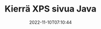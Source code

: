 ---
############################# Static ############################
layout: "auto-gen-merger"
date: 2022-11-10T07:10:44
draft: false
otherformats: pdf tex epub

############################# Head ############################
head_title: "Kierrä XPS sivua Java:ssa – Kierrä 90, 180, 270 kulmassa"
head_description: "Kierrä XPS-tiedoston tiettyjä tai kaikkia asiakirjasivuja 90, 180, 270 kiertokulmassa käyttämällä asiakirjojen yhdistämissovellusliittymää."

############################# Header ############################
title: "Kierrä XPS sivua Java"
description: "Kierrä XPS sivua muutamalla rivillä Java-koodia."
bg_image: "https://cms.admin.containerize.com/templates/aspose/App_Themes/V3/images/bg/header1.png"
bg_overlay: false
button:
    enable: true
    icon: "fas fa-arrow-down"
    label: "Lataa ilmainen kokeiluversio"
    link: "https://downloads.groupdocs.com/merger/java"

############################# SubMenu ############################
submenu:
    enable: true

    left:
        img_alt: "GroupDocs.Merger for Java"
        image: "https://cms.admin.containerize.com/templates/groupdocs/images/product-logos/90x90-noborder/groupdocs-merger-java.png"
        product: "GroupDocs.Merger"
        platform: "Java"

    middle:
        button:

            # button loop
            - link: "https://apireference.groupdocs.com/merger/java"
              text: "API-viite"

            # button loop
            - link: "https://github.com/groupdocs-merger"
              text: "Esimerkkejä koodista"

            # button loop
            - link: "https://products.groupdocs.app/merger/family"
              text: "Live-demoja"

            # button loop
            - link: "https://purchase.groupdocs.com/pricing/merger/java"
              text: "Hinnoittelu"

    right:
        link_download: "https://downloads.groupdocs.com/merger"
        link_learn: "https://docs.groupdocs.com/merger/java"
        link_buy: "https://purchase.groupdocs.com"

############################# About ############################
about:
    enable: true
    title: "Tietoja GroupDocs.Merger for Java API:sta"
    content: |
        [GroupDocs.Merger for Java](/fi/merger/java/) tarjoaa yksinkertaisen ratkaisun turvallisesti yhdistää ja jakaa useiden dokumenttimuotojen välillä, mukaan lukien PDF, Microsoft Office (Word, Excel, PowerPoint , OneNote), OpenDocument, HTML, kuvat ja monet muut Java-sovelluksissa. Lisäämällä vain muutaman rivin koodia voit suorittaa useita dokumenttitoimintoja, kuten siirtää, poistaa, kiertää, vaihtaa, purkaa tai muuttaa asiakirjan sivujen suuntaa. Asiakirjojen yhdistämissovellusliittymä tukee myös asiakirjasivujen esikatselua kuvana asiakirjan rakenteen, muotoilun ja sivun sisällön analysoimiseksi.
        
        GroupDocs.Merger API on oikea valinta yritysratkaisuille, jotka tarvitsevat tiedostosivujen kiertotoimintoja. Näitä sovellusliittymiä tuetaan hyvin kaikissa tärkeimmissä käyttöjärjestelmissä ja alustoissa, mukaan lukien J2SE 7.0 (1.7), J2SE 8.0 (1.8), Java 10.

############################# Steps ############################
steps:
    enable: true
    title_left: "Kierrä XPS tiedostosivua tuotteessa Java"
    content_left: |
        [GroupDocs.Merger for Java](/fi/merger/java/) tekee Java-kehittäjien helpoksi kiertää tiettyjä tai kaikkia sivuja XPS-tiedostossa 90:ssä , 180 tai 270 kiertokulma muutaman helpon vaiheen avulla.
        
        * Alusta **RotateOptions** halutulla kiertokulmalla ja sivunumeroilla.
        * Luo uusi esiintymä **Yhdistys** ja anna lähdedokumentin polku rakentajaparametriksi.
        * Kutsu **rotatePages** ja välitä **RotateOptions**-objekti.
        * Soita **tallenna** ja määritä tiedostopolku tuloksena olevan asiakirjan tallentamiseksi.

    title_right: "Laitteistovaatimukset"
    content_right: |
        GroupDocs.Merger for Java API-liittymiä tuetaan kaikilla tärkeimmillä alustoilla ja käyttöjärjestelmillä. Ennen kuin suoritat alla olevan koodin, varmista, että sinulla on seuraavat edellytykset asennettuna järjestelmääsi.

        * Käyttöjärjestelmät: Microsoft Windows, Linux, MacOS
        * Kehitysympäristöt: NetBeans, IntelliJ IDEA, Eclipse
        * Kehykset: J2SE 7.0 (1.7), J2SE 8.0 (1.8), Java 10
        * Lataa tuotteen GroupDocs.Merger for Java uusin versio osoitteesta [Maven](https://repository.groupdocs.com/webapp/#/artifacts/browse/tree/General/repo/com/groupdocs/groupdocs-merger)
         
    code: |
     {{% merger/additional-styles %}}
     {{< merger/code-merger title="Kuinka kiertää XPS tiedostosivua käyttämällä Java esimerkkikoodia">}}

        ```java    
        // Pyöritä XPS tiedostosivua GroupDocs.Merger API:lla
        // Alusta RotateOptions-luokka määrittääksesi kiertokulman ja kierrettävät sivunumerot
        RotateOptions rotateOptions = new RotateOptions(RotateMode.Rotate180, new int[] { 2, 3 });

        // Toteuta yhdistäminen syötteellä XPS
        Merger merger = new Merger("input.xps");

        // Kutsu rotatePages-metodi ja välitä RotateOptions-objekti sille
        merger.rotatePages(rotateOptions);
    
        // Kutsu tallennustapa ja välitä haluttu tiedostopolku tulosteen tallentamiseksi
        merger.save("output.xps");
        ```
     {{< /merger/code-merger >}}

############################# Demos ############################
demos:
    enable: true
    title: "Live-esittelyt - Kierrä XPS tiedostosivua verkossa"
    content: |
       Pyöritä XPS tiedostosivua heti käymällä [GroupDocs.Merger Live Demos](https://products.groupdocs.app/splitter/rotate-pages/xps) -sivustolla.
       Live-demolla on seuraavat edut.
        
############################# About Formats ############################
about_formats:
    enable: true

############################# More Formats ############################
more_formats:
    enable: true
    title: "Kierrä muiden asiakirjamuotojen sivuja"
    content: |
        Java dokumentoi yhdistämis- ja split-sovellusliittymän tiedostomuodoille ja kuville. Pyöritä joitain suosittuja tiedostomuotoja alla kuvatulla tavalla.

############################# Back to top ###############################
back_to_top:
    enable: true
---